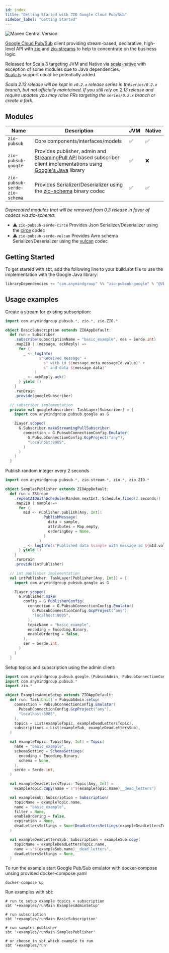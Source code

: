 ```yaml
---
id: index
title: "Getting Started with ZIO Google Cloud Pub/Sub"
sidebar_label: "Getting Started"
---
```


![Maven Central Version](https://img.shields.io/maven-central/v/com.anymindgroup/zio-pubsub_3)

[Google Cloud Pub/Sub](https://cloud.google.com/pubsub) client providing stream-based, declarative, high-level API with [zio](https://zio.dev) and [zio-streams](https://zio.dev/reference/stream) to help to concentrate on the business logic.

Released for Scala 3 targeting JVM and Native via [scala-native](https://scala-native.org) with exception of some modules due to Java dependencies.   
[Scala.js](https://www.scala-js.org) support could be potentially added.  

_Scala 2.13 release will be kept in `v0.2.x` release series in the`series/0.2.x` branch, but not officially maintained. If you still rely on 2.13 release and require updates you may raise PRs targeting the `series/0.2.x` branch or create a fork_.  

## Modules

| Name | Description | JVM | Native |
| ---- | ----------- | --- | ------ |
| `zio-pubsub` | Core components/interfaces/models | ✅ | ✅ |
| `zio-pubsub-google` | Provides publisher, admin and [StreamingPull API](https://cloud.google.com/pubsub/docs/pull#streamingpull_api) based subscriber client implementations using [Google's Java](https://cloud.google.com/java/docs/reference/google-cloud-pubsub/latest/overview) library | ✅ | ❌ |
| `zio-pubsub-serde-zio-schema` | Provides Serializer/Deserializer using the [zio-schema](https://github.com/zio/zio-schema) binary codec | ✅ | ✅ |

_Deprecated modules that will be removed from 0.3 release in favor of codecs via zio-schema:_
- ⚠️ `zio-pubsub-serde-circe` Provides Json Serializer/Deserializer using the [circe](https://circe.github.io/circe) codec
- ⚠️ `zio-pubsub-serde-vulcan` Provides Avro schema Serializer/Deserializer using the [vulcan](https://fd4s.github.io/vulcan) codec

## Getting Started

To get started with sbt, add the following line to your build.sbt file to use the implementation with the Google Java library:

```scala
libraryDependencies += "com.anymindgroup" %% "zio-pubsub-google" % "@VERSION@"
```

## Usage examples

Create a stream for existing subscription:

```scala
import com.anymindgroup.pubsub.*, zio.*, zio.ZIO.*

object BasicSubscription extends ZIOAppDefault:
  def run = Subscriber
    .subscribe(subscriptionName = "basic_example", des = Serde.int)
    .mapZIO { (message, ackReply) =>
      for {
        _ <- logInfo(
               s"Received message" +
                 s" with id ${message.meta.messageId.value}" +
                 s" and data ${message.data}"
             )
        _ <- ackReply.ack()
      } yield ()
    }
    .runDrain
    .provide(googleSubscriber)

  // subscriber implementation
  private val googleSubscriber: TaskLayer[Subscriber] = {
    import com.anymindgroup.pubsub.google as G

    ZLayer.scoped(
      G.Subscriber.makeStreamingPullSubscriber(
        connection = G.PubsubConnectionConfig.Emulator(
          G.PubsubConnectionConfig.GcpProject("any"),
          "localhost:8085",
        )
      )
    )
  }
```

Publish random integer every 2 seconds

```scala
import com.anymindgroup.pubsub.*, zio.stream.*, zio.*, zio.ZIO.*

object SamplesPublisher extends ZIOAppDefault:
  def run = ZStream
    .repeatZIOWithSchedule(Random.nextInt, Schedule.fixed(2.seconds))
    .mapZIO { sample =>
      for {
        mId <- Publisher.publish[Any, Int](
                 PublishMessage(
                   data = sample,
                   attributes = Map.empty,
                   orderingKey = None,
                 )
               )
        _ <- logInfo(s"Published data $sample with message id ${mId.value}")
      } yield ()
    }
    .runDrain
    .provide(intPublisher)

  // int publisher implementation
  val intPublisher: TaskLayer[Publisher[Any, Int]] = {
    import com.anymindgroup.pubsub.google as G

    ZLayer.scoped(
      G.Publisher.make(
        config = G.PublisherConfig(
          connection = G.PubsubConnectionConfig.Emulator(
            G.PubsubConnectionConfig.GcpProject("any"),
            "localhost:8085",
          ),
          topicName = "basic_example",
          encoding = Encoding.Binary,
          enableOrdering = false,
        ),
        ser = Serde.int,
      )
    )
  }
```

Setup topics and subscription using the admin client:

```scala
import com.anymindgroup.pubsub.google.{PubsubAdmin, PubsubConnectionConfig}
import com.anymindgroup.pubsub.*
import zio.*

object ExamplesAdminSetup extends ZIOAppDefault:
  def run: Task[Unit] = PubsubAdmin.setup(
    connection = PubsubConnectionConfig.Emulator(
      PubsubConnectionConfig.GcpProject("any"),
      "localhost:8085",
    ),
    topics = List(exampleTopic, exampleDeadLettersTopic),
    subscriptions = List(exampleSub, exampleDeadLettersSub),
  )

  val exampleTopic: Topic[Any, Int] = Topic(
    name = "basic_example",
    schemaSetting = SchemaSettings(
      encoding = Encoding.Binary,
      schema = None,
    ),
    serde = Serde.int,
  )

  val exampleDeadLettersTopic: Topic[Any, Int] =
    exampleTopic.copy(name = s"${exampleTopic.name}__dead_letters")

  val exampleSub: Subscription = Subscription(
    topicName = exampleTopic.name,
    name = "basic_example",
    filter = None,
    enableOrdering = false,
    expiration = None,
    deadLettersSettings = Some(DeadLettersSettings(exampleDeadLettersTopic.name, 5)),
  )

  val exampleDeadLettersSub: Subscription = exampleSub.copy(
    topicName = exampleDeadLettersTopic.name,
    name = s"${exampleSub.name}__dead_letters",
    deadLettersSettings = None,
  )
```

To run the example start Google Pub/Sub emulator with docker-compose unsing provided docker-compose.yaml

```shell
docker-compose up
```

Run examples with sbt:

```shell
# run to setup example topics + subscription
sbt '+examples/runMain ExamplesAdminSetup'

# run subscription
sbt '+examples/runMain BasicSubscription'

# run samples publisher
sbt '+examples/runMain SamplesPublisher'

# or choose in sbt which example to run
sbt '+examples/run'
```
